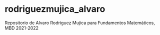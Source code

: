 # rodriguezmujica_alvaro
 Repositorio de Alvaro Rodriguez Mujica para Fundamentos Matemáticos, MBD 2021-2022
